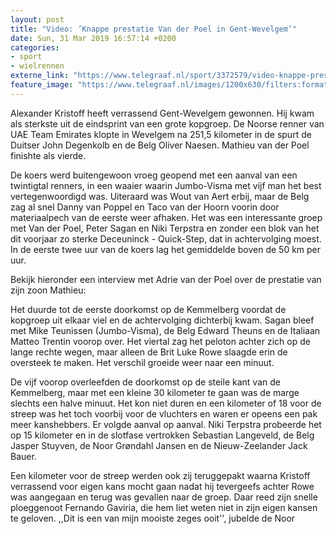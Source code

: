 ```yaml
---
layout: post
title: "Video: ’Knappe prestatie Van der Poel in Gent-Wevelgem’"
date: Sun, 31 Mar 2019 16:57:14 +0200
categories: 
- sport 
- wielrennen 
externe_link: "https://www.telegraaf.nl/sport/3372579/video-knappe-prestatie-van-der-poel-in-gent-wevelgem"
feature_image: "https://www.telegraaf.nl/images/1200x630/filters:format(jpeg):quality(80)/cdn-kiosk-api.telegraaf.nl/19e11c62-53de-11e9-827b-0218eaf05005.jpg"
---
```


<p class="intro">Alexander Kristoff heeft verrassend Gent-Wevelgem gewonnen. Hij kwam als sterkste uit de eindsprint van een grote kopgroep. De Noorse renner van UAE Team Emirates klopte in Wevelgem na 251,5 kilometer in de spurt de Duitser John Degenkolb en de Belg Oliver Naesen. Mathieu van der Poel finishte als vierde.</p> <p>De koers werd buitengewoon vroeg geopend met een aanval van een twintigtal renners, in een waaier waarin Jumbo-Visma met vijf man het best vertegenwoordigd was. Uiteraard was Wout van Aert erbij, maar de Belg zag al snel Danny van Poppel en Taco van der Hoorn voorin door materiaalpech van de eerste weer afhaken. Het was een interessante groep met Van der Poel, Peter Sagan en Niki Terpstra en zonder een blok van het dit voorjaar zo sterke Deceuninck - Quick-Step, dat in achtervolging moest. In de eerste twee uur van de koers lag het gemiddelde boven de 50 km per uur.</p><p>Bekijk hieronder een interview met Adrie van der Poel over de prestatie van zijn zoon Mathieu:</p><p>Het duurde tot de eerste doorkomst op de Kemmelberg voordat de kopgroep uit elkaar viel en de achtervolging dichterbij kwam. Sagan bleef met Mike Teunissen (Jumbo-Visma), de Belg Edward Theuns en de Italiaan Matteo Trentin voorop over. Het viertal zag het peloton achter zich op de lange rechte wegen, maar alleen de Brit Luke Rowe slaagde erin de oversteek te maken. Het verschil groeide weer naar een minuut.</p><p>De vijf voorop overleefden de doorkomst op de steile kant van de Kemmelberg, maar met een kleine 30 kilometer te gaan was de marge slechts een halve minuut. Het kon niet duren en een kilometer of 18 voor de streep was het toch voorbij voor de vluchters en waren er opeens een pak meer kanshebbers. Er volgde aanval op aanval. Niki Terpstra probeerde het op 15 kilometer en in de slotfase vertrokken Sebastian Langeveld, de Belg Jasper Stuyven, de Noor Grøndahl Jansen en de Nieuw-Zeelander Jack Bauer.</p><p>Een kilometer voor de streep werden ook zij teruggepakt waarna Kristoff verrassend voor eigen kans mocht gaan nadat hij tevergeefs achter Rowe was aangegaan en terug was gevallen naar de groep. Daar reed zijn snelle ploeggenoot Fernando Gaviria, die hem liet weten niet in zijn eigen kansen te geloven. ,,Dit is een van mijn mooiste zeges ooit'', jubelde de Noor</p>
